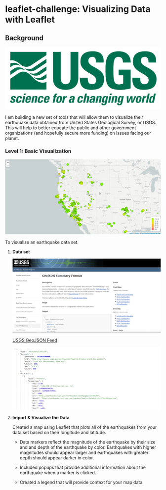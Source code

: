# leaflet-challenge: Visualizing Data with Leaflet

## Background

![1-Logo](Images/1-Logo.png)


I am building a new set of tools that will allow them to visualize their earthquake data obtained from United States Geological Survey, or USGS. This will help to better educate the public and other government organizations (and hopefully secure more funding) on issues facing our planet.


### Level 1: Basic Visualization

![2-BasicMap](Images/2-BasicMap.png)

To visualize an earthquake data set.

1. **Data set**

   ![3-Data](Images/3-Data.png)

   [USGS GeoJSON Feed](http://earthquake.usgs.gov/earthquakes/feed/v1.0/geojson.php) 

   ![4-JSON](Images/4-JSON.png)

2. **Import & Visualize the Data**

   Created a map using Leaflet that plots all of the earthquakes from your data set based on their longitude and latitude.

   * Data markers reflect the magnitude of the earthquake by their size and and depth of the earthquake by color. Earthquakes with higher magnitudes should appear larger and earthquakes with greater depth should appear darker in color.


   * Included popups that provide additional information about the earthquake when a marker is clicked.

   * Created a legend that will provide context for your map data.

	
